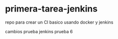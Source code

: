 # primera-tarea-jenkins
repo para crear un CI basico usando docker y jenkins

cambios prueba jenkins prueba 6